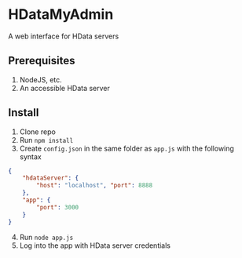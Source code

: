 # HDataMyAdmin
A web interface for HData servers

## Prerequisites
1. NodeJS, etc.
2. An accessible HData server

## Install
1. Clone repo
2. Run `npm install`
3. Create `config.json` in the same folder as `app.js` with the following syntax

```json
{ 
    "hdataServer": {
        "host": "localhost", "port": 8888
    },
    "app": {
        "port": 3000
    }
}
```

4. Run `node app.js`
5. Log into the app with HData server credentials
